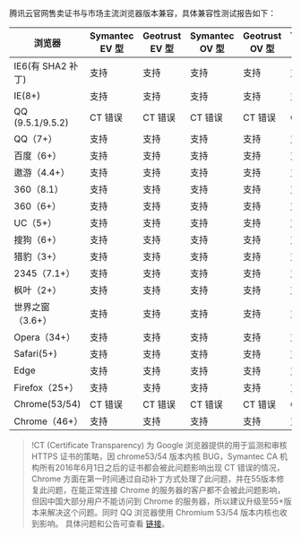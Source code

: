 腾讯云官网售卖证书与市场主流浏览器版本兼容，具体兼容性测试报告如下：

|浏览器|Symantec EV 型	|Geotrust EV 型	|Symantec OV 型	|Geotrust OV 型	|TrustAsia G5 DV 型	|Geotrust DV 型	|
|---|---|---|---|---|---|---|
|IE6(有 SHA2 补丁)	|支持	|支持	|支持	|支持	|支持	|支持|
|IE(8+)	|支持	|支持	|支持	|支持	|支持	|支持|
|QQ  (9.5.1/9.5.2)	|CT 错误	|CT 错误	|CT 错误	|CT 错误	|CT 错误	|CT 错误 |
|QQ（7+）	|支持	|支持	|支持	|支持	|支持	|支持|
|百度（6+）	|支持	|支持	|支持	|支持	|支持	|支持|
|遨游（4.4+）	|支持	|支持	|支持	|支持	|支持	|支持|
|360（8.1）	|支持	|支持	|支持	|支持	|支持	|支持|
|360（6+）	|支持	|支持	|支持	|支持	|支持	|支持|
|UC（5+）	|支持	|支持	|支持	|支持	|支持	|支持|
|搜狗（6+）	|支持	|支持	|支持	|支持	|支持	|支持|
|猎豹（3+）	|支持	|支持	|支持	|支持	|支持	|支持|
|2345（7.1+）	|支持	|支持	|支持	|支持	|支持	|支持|
|枫叶（2+）	|支持	|支持	|支持	|支持	|支持	|支持|
|世界之窗（3.6+）	|支持	|支持	|支持	|支持	|支持|	支持|
|Opera（34+）	|支持	|支持	|支持	|支持	|支持	|支持|
|Safari(5+)	|支持	|支持	|支持	|支持	|支持	|支持|
|Edge	|支持	|支持	|支持	|支持	|支持	|支持|
|Firefox（25+）	|支持	|支持	|支持	|支持	|支持|支持|
|Chrome(53/54)	|CT 错误	|CT 错误	|CT 错误	|CT 错误	|CT 错误	|CT 错误 |
|Chrome（46+）	|支持	|支持	|支持|	支持|	支持|	支持|

>!CT (Certificate Transparency) 为 Google 浏览器提供的用于监测和审核 HTTPS 证书的策略，因 chrome53/54 版本内核 BUG，Symantec CA 机构所有2016年6月1日之后的证书都会被此问题影响出现 CT 错误的情况，Chrome 方面在第一时间通过自动补丁方式处理了此问题，并在55版本修复此问题，在能正常连接 Chrome 的服务器的客户都不会被此问题影响，但因中国大部分用户不能访问到 Chrome 的服务器，所以建议升级至55+版本来解决这个问题。同时 QQ 浏览器使用 Chromium 53/54 版本内核也收到影响。
具体问题和公告可查看 [链接](https://cloud.tencent.com/document/product/400/8562)。
